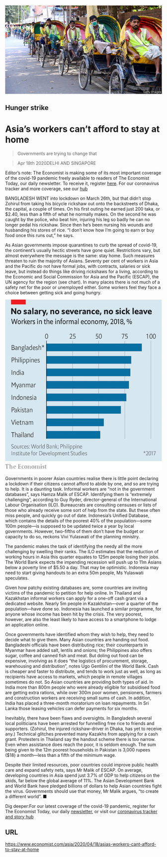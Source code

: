 ![](./images/20200418_ASP007_0.jpg)

## Hunger strike

# Asia’s workers can’t afford to stay at home

> Governments are trying to change that

> Apr 18th 2020DELHI AND SINGAPORE

Editor’s note: The Economist is making some of its most important coverage of the covid-19 pandemic freely available to readers of The Economist Today, our daily newsletter. To receive it, register [here](https://www.economist.com//newslettersignup). For our coronavirus tracker and more coverage, see our [hub](https://www.economist.com//coronavirus)

BANGLADESH WENT into lockdown on March 26th, but that didn’t stop Zohirul from taking his bicycle rickshaw out onto the backstreets of Dhaka, the capital, a couple of times. On his first outing he earned just 200 taka, or $2.40, less than a fifth of what he normally makes. On the second he was caught by the police, who beat him, injuring his leg so badly he can no longer pedal his rickshaw. Since then he’s been nursing his wounds and husbanding his stores of rice. “I don’t know how I’m going to earn or buy food once this runs out,” he says. 

As Asian governments impose quarantines to curb the spread of covid-19, the continent’s usually hectic streets have gone quiet. Restrictions vary, but almost everywhere the message is the same: stay home. Such measures threaten to ruin the majority of Asians. Seventy per cent of workers in Asia and the Pacific do not have formal jobs, with contracts, salaries or sick leave, but instead do things like driving rickshaws for a living, according to the Economic and Social Commission for Asia and the Pacific (ESCAP), the UN agency for the region (see chart). In many places there is not much of a safety net for the poor or unemployed either. Some workers feel they face a choice between getting sick and going hungry. 



![](./images/20200418_ASC128.png)

Governments in poorer Asian countries realise there is little point declaring a lockdown if their citizens cannot afford to abide by one, and so are trying to help. It is a daunting task. Informal workers are “not in the government databases”, says Hamza Malik of ESCAP. Identifying them is “extremely challenging”, according to Guy Ryder, director-general of the International Labour Organisation (ILO). Bureaucrats are consulting censuses or lists of those who already receive some sort of help from the state. But these often miss people, and quickly go out of date. Indonesia’s Unified Database, which contains the details of the poorest 40% of the population—some 100m people—is supposed to be updated twice a year by local governments. However, two-fifths of them don’t have the budget or capacity to do so, reckons Vivi Yulaswati of the planning ministry. 

The pandemic makes the task of identifying the needy all the more challenging by swelling their ranks. The ILO estimates that the reduction of working hours in Asia this quarter equates to 125m people losing their jobs. The World Bank expects the impending recession will push up to 11m Asians below a poverty line of $5.50 a day. That may be optimistic. Indonesia may need to start giving handouts to an extra 50m people, Ms Yulaswati speculates.

Given how patchy existing databases are, some countries are inviting victims of the pandemic to petition for help online. In Thailand and Kazakhstan informal workers can apply for a one-off cash grant via a dedicated website. Nearly 5m people in Kazakhstan—over a quarter of the population—have done so. Indonesia has launched a similar programme, for anyone whose income has been hit by the crisis. The very poorest, however, are also the least likely to have access to a smartphone to lodge an application online. 

Once governments have identified whom they wish to help, they need to decide what to give them. Many Asian countries are handing out food. Bangladeshi officials have been distributing rice; their counterparts in Myanmar have added salt, lentils and onions; the Philippines also offers sugar, coffee and canned fish and meat. But doling out food can be expensive, involving as it does “the logistics of procurement, storage, warehousing and distribution”, notes Ugo Gentilini of the World Bank. Cash is cheaper and faster to distribute, and tends to work just as well, as long as recipients have access to markets, which people in remote villages sometimes do not. So Asian countries are providing both types of aid. In India more than 800m people who were already eligible for subsidised food are getting extra rations, while over 300m poor women, pensioners, farmers and construction workers are receiving small sums of cash. In addition, India has placed a three-month moratorium on loan repayments. In Sri Lanka those leasing vehicles can defer payments for six months. 

Inevitably, there have been flaws and oversights. In Bangladesh several local politicians have been arrested for funnelling free rice to friends and supporters. (Zohirul, the injured rickshaw-driver in Dhaka, has yet to receive any.) Technical glitches prevented many Kazakhs from applying for a cash grant. Protesters in Thailand say the handout scheme there is too narrow. Even when assistance does reach the poor, it is seldom enough. The sum being given to the 12m poorest households in Pakistan is 3,000 rupees ($18) a month—less than a fifth of the minimum wage. 

Despite their limited resources, poor countries could improve public health care and expand safety nets, says Mr Malik of ESCAP. On average, developing countries in Asia spend just 3.7% of GDP to help citizens on the skids, far below the global average of 11%. The Asian Development Bank and World Bank have pledged billions of dollars to help Asian countries fight the virus. Governments should use that money, Mr Malik argues, “to create a different world”. ■

Dig deeper:For our latest coverage of the covid-19 pandemic, register for The Economist Today, our daily [newsletter](https://www.economist.com//newslettersignup), or visit our [coronavirus tracker and story hub](https://www.economist.com//coronavirus)

## URL

https://www.economist.com/asia/2020/04/18/asias-workers-cant-afford-to-stay-at-home
